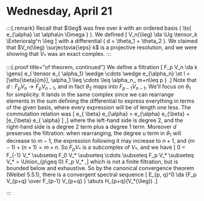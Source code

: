 # Wednesday, April 21


:::{.remark}
Recall that $\lieg$ was free over $k$ with an ordered basis \( \ts{ e_{\alpha} \st \alpha\in \Omega } \).
We defined 
\[
V_n(\lieg) \da \Ug \tensor_k \Exterioralg^n \lieg
\]
with a differential \( d = \theta_1 + \theta_2 \).
We claimed that $V_n(\lieg) \surjectsvia{\eps} k$ is a projective resolution, and we were showing that $V_*$ was an exact complex.
:::


:::{.proof title="of theorem, continued"}
We define a filtration
\[
F_p V_n \da k \gens{ e_I \tensor e_{ \alpha_1} \wedge \cdots \wedge e_{\alpha_n} \st I = [\elts{\beta}{m}], \alpha_1 \leq \cdots \leq \alpha_n,\, m+n\leq p } 
.\]
Note that $d: F_p V_n \to F_p V_{n-1}$, and in fact $\theta_2$ maps into $F_{p-1} V_{n-1}$.
We'll focus on $\theta_1$ for simplicity.
It lands in the same complex since we can rearrange elements in the sum defining the differential to express everything in terms of the given basis, where every expression will be of length one less. 
The commutation relation was 
\[
e_{ \beta} e_{\alpha} = e_{\alpha} e_{\beta} + [e_{\beta} e_{ \alpha} ]
,\]
where the left-hand side is degree 2, and the right-hand side is a degree 2 term plus a degree 1 term.
Moreover $d$ preserves the filtration: when rearranging, the degree $u$ term in $\theta_1$ will decrease to $m-1$, the expression following it may increase to $n+1$, and $(m-1) + (n+1) = m+n$.
So $F_p V_*$ is a subcomplex of $V_*$, and we have
\[
0 = F_{-1} V_* \subseteq F_0 V_* \subseteq \cdots \subseteq F_p V_* \subseteq V_* = \Union_{p\geq 0} F_p V_*
,\]
which is not a finite filtration, but is bounded below and exhaustive.
So by the canonical convergence theorem (Weibel 5.5.1), there is a convergent spectral sequence
\[
E_{p, q}^0 \da {F_p V_{p+q} \over F_{p-1} V_{p+q} } \abuts H_{p+q}(V_*(\lieg))
.\]


:::


